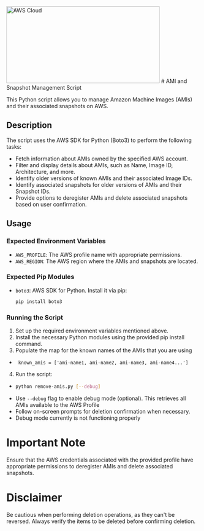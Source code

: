 
<img src="https://media.licdn.com/dms/image/D5612AQERySmtAVp7kQ/article-cover_image-shrink_600_2000/0/1680275682788?e=2147483647&v=beta&t=E7UEu2xOneY6O7S5Ud09E2YglQa_d9ZZGhIoZOmp9aI" alt="AWS Cloud" width="400" height="200" />
# AMI and Snapshot Management Script 

This Python script allows you to manage Amazon Machine Images (AMIs) and their associated snapshots on AWS.

## Description

The script uses the AWS SDK for Python (Boto3) to perform the following tasks:
- Fetch information about AMIs owned by the specified AWS account.
- Filter and display details about AMIs, such as Name, Image ID, Architecture, and more.
- Identify older versions of known AMIs and their associated Image IDs.
- Identify associated snapshots for older versions of AMIs and their Snapshot IDs.
- Provide options to deregister AMIs and delete associated snapshots based on user confirmation.

## Usage

### Expected Environment Variables

- `AWS_PROFILE`: The AWS profile name with appropriate permissions.
- `AWS_REGION`: The AWS region where the AMIs and snapshots are located.

[//]: # (- `CLUSTER_NAME`: &#40;Optional&#41; Cluster name, if applicable.)

### Expected Pip Modules

- `boto3`: AWS SDK for Python. Install it via pip:
  ```bash
  pip install boto3
  ```
### Running the Script
  1. Set up the required environment variables mentioned above.
  2. Install the necessary Python modules using the provided pip install command.
  3. Populate the map for the known names of the AMIs that you are using
  - ```python3
     known_amis = ['ami-name1, ami-name2, ami-name3, ami-name4...']
    ```
  4. Run the script:
- ```bash
  python remove-amis.py [--debug]
  ```
- Use `--debug` flag to enable debug mode (optional). This retrieves all AMIs available to the AWS Profile
- Follow on-screen prompts for deletion confirmation when necessary.
- Debug mode currently is not functioning properly

# Important Note
  Ensure that the AWS credentials associated with the provided profile have appropriate permissions to deregister AMIs and delete associated snapshots.

# Disclaimer
Be cautious when performing deletion operations, as they can't be reversed. Always verify the items to be deleted before confirming deletion.
